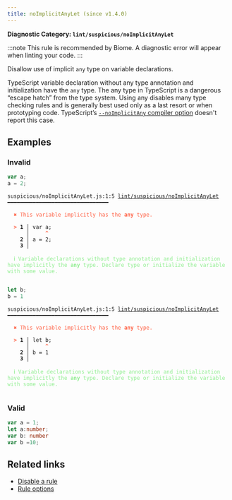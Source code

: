 ```yaml
---
title: noImplicitAnyLet (since v1.4.0)
---
```


**Diagnostic Category: `lint/suspicious/noImplicitAnyLet`**

:::note
This rule is recommended by Biome. A diagnostic error will appear when linting your code.
:::

Disallow use of implicit `any` type on variable declarations.

TypeScript variable declaration without any type annotation and initialization have the `any` type.
The any type in TypeScript is a dangerous “escape hatch” from the type system.
Using any disables many type checking rules and is generally best used only as a last resort or when prototyping code.
TypeScript’s [`--noImplicitAny` compiler option](https://www.typescriptlang.org/tsconfig#noImplicitAny) doesn't report this case.

## Examples

### Invalid

```ts
var a;
a = 2;
```

<pre class="language-text"><code class="language-text">suspicious/noImplicitAnyLet.js:1:5 <a href="https://biomejs.dev/linter/rules/no-implicit-any-let">lint/suspicious/noImplicitAnyLet</a> ━━━━━━━━━━━━━━━━━━━━━━━━━━━━━━━━

<strong><span style="color: Tomato;">  </span></strong><strong><span style="color: Tomato;">✖</span></strong> <span style="color: Tomato;">This variable implicitly has the </span><span style="color: Tomato;"><strong>any</strong></span><span style="color: Tomato;"> type.</span>
  
<strong><span style="color: Tomato;">  </span></strong><strong><span style="color: Tomato;">&gt;</span></strong> <strong>1 │ </strong>var a;
   <strong>   │ </strong>    <strong><span style="color: Tomato;">^</span></strong>
    <strong>2 │ </strong>a = 2;
    <strong>3 │ </strong>
  
<strong><span style="color: lightgreen;">  </span></strong><strong><span style="color: lightgreen;">ℹ</span></strong> <span style="color: lightgreen;">Variable declarations without type annotation and initialization have implicitly the </span><span style="color: lightgreen;"><strong>any</strong></span><span style="color: lightgreen;"> type. Declare type or initialize the variable with some value.</span>
  
</code></pre>

```ts
let b;
b = 1
```

<pre class="language-text"><code class="language-text">suspicious/noImplicitAnyLet.js:1:5 <a href="https://biomejs.dev/linter/rules/no-implicit-any-let">lint/suspicious/noImplicitAnyLet</a> ━━━━━━━━━━━━━━━━━━━━━━━━━━━━━━━━

<strong><span style="color: Tomato;">  </span></strong><strong><span style="color: Tomato;">✖</span></strong> <span style="color: Tomato;">This variable implicitly has the </span><span style="color: Tomato;"><strong>any</strong></span><span style="color: Tomato;"> type.</span>
  
<strong><span style="color: Tomato;">  </span></strong><strong><span style="color: Tomato;">&gt;</span></strong> <strong>1 │ </strong>let b;
   <strong>   │ </strong>    <strong><span style="color: Tomato;">^</span></strong>
    <strong>2 │ </strong>b = 1
    <strong>3 │ </strong>
  
<strong><span style="color: lightgreen;">  </span></strong><strong><span style="color: lightgreen;">ℹ</span></strong> <span style="color: lightgreen;">Variable declarations without type annotation and initialization have implicitly the </span><span style="color: lightgreen;"><strong>any</strong></span><span style="color: lightgreen;"> type. Declare type or initialize the variable with some value.</span>
  
</code></pre>

### Valid

```ts
var a = 1;
let a:number;
var b: number
var b =10;
```

## Related links

- [Disable a rule](/linter/#disable-a-lint-rule)
- [Rule options](/linter/#rule-options)
